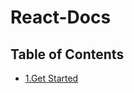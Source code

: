 # React-Docs

## Table of Contents
- [1.Get Started](https://github.com/c4osed/React-Docs/tree/1.Get_Started)